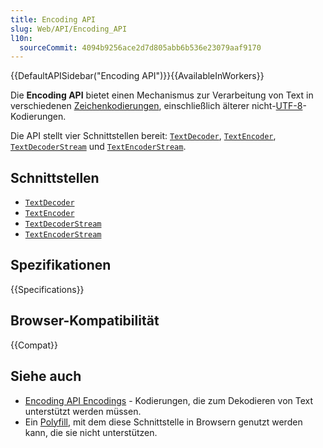 ```yaml
---
title: Encoding API
slug: Web/API/Encoding_API
l10n:
  sourceCommit: 4094b9256ace2d7d805abb6b536e23079aaf9170
---
```


{{DefaultAPISidebar("Encoding API")}}{{AvailableInWorkers}}

Die **Encoding API** bietet einen Mechanismus zur Verarbeitung von Text in verschiedenen [Zeichenkodierungen](/de/docs/Glossary/character_encoding), einschließlich älterer nicht-[UTF-8](/de/docs/Glossary/UTF-8)-Kodierungen.

Die API stellt vier Schnittstellen bereit: [`TextDecoder`](/de/docs/Web/API/TextDecoder), [`TextEncoder`](/de/docs/Web/API/TextEncoder), [`TextDecoderStream`](/de/docs/Web/API/TextDecoderStream) und [`TextEncoderStream`](/de/docs/Web/API/TextEncoderStream).

## Schnittstellen

- [`TextDecoder`](/de/docs/Web/API/TextDecoder)
- [`TextEncoder`](/de/docs/Web/API/TextEncoder)
- [`TextDecoderStream`](/de/docs/Web/API/TextDecoderStream)
- [`TextEncoderStream`](/de/docs/Web/API/TextEncoderStream)

## Spezifikationen

{{Specifications}}

## Browser-Kompatibilität

{{Compat}}

## Siehe auch

- [Encoding API Encodings](/de/docs/Web/API/Encoding_API/Encodings) - Kodierungen, die zum Dekodieren von Text unterstützt werden müssen.
- Ein [Polyfill](https://github.com/inexorabletash/text-encoding), mit dem diese Schnittstelle in Browsern genutzt werden kann, die sie nicht unterstützen.
